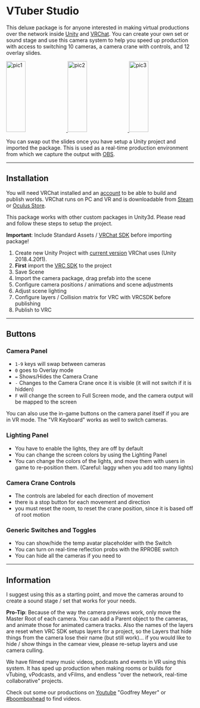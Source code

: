 # VTuber Studio

This deluxe package is for anyone interested in making virtual productions over the network inside [Unity](https://unity.com) and [VRChat](https://vrchat.com). You can create your own set or sound stage and use this camera system to help you speed up production with access to switching 10 cameras, a camera crane with controls, and 12 overlay slides. 

<a href="https://i.imgur.com/9lAc6AE.png">
  <img alt="pic1" target="_blank" src="https://i.imgur.com/9lAc6AE.png" height="190" width="32%">
</a>
<a href="https://i.imgur.com/9upoEUU.png">
  <img alt="pic2" target="_blank" src="https://i.imgur.com/9upoEUU.png" height="190" width="32%">
</a>
<a href="https://i.imgur.com/UzVL9yD.png">
  <img alt="pic3" target="_blank" src="https://i.imgur.com/UzVL9yD.png" height="190" width="32%">
</a>

You can swap out the slides once you have setup a Unity project and imported the package. This is used as a real-time production environment from which we capture the output with [OBS](https://obsproject.com). 


---
 
## Installation


You will need VRChat installed and an [account](https://vrchat.com/home/register) to be able to build and publish worlds. VRChat runs on PC and VR and is downloadable from [Steam](https://store.steampowered.com/app/438100/VRChat/) or [Oculus Store](https://www.oculus.com/experiences/rift/997678176960598/?locale=en_US).

This package works with other custom packages in Unity3d. Please read and follow these steps to setup the project. 

**Important**: Include Standard Assets / [VRChat SDK](https://docs.vrchat.com/docs/setting-up-the-sdk) before importing package!

1. Create new Unity Project with [current version](https://docs.vrchat.com/docs/current-unity-version) VRChat uses (Unity 2018.4.20f1).
2. **First** import the [VRC SDK](https://docs.vrchat.com/docs/setting-up-the-sdk) to the project
3. Save Scene
4. Import the camera package, drag prefab into the scene
5. Configure camera positions / animations and scene adjustments
6. Adjust scene lighting
7. Configure layers / Collision matrix for VRC with VRCSDK before publishing
8. Publish to VRC

---

## Buttons

### Camera Panel 

- `1-9` keys will swap between cameras 
- `0` goes to Overlay mode 
- `=` Shows/Hides the Camera Crane 
- `-` Changes to the Camera Crane once it is visible (it will not switch if it is hidden) 
- `F` will change the screen to Full Screen mode, and the camera output will be mapped to the screen

You can also use the in-game buttons on the camera panel itself if you are in VR mode. The "VR Keyboard" works as well to switch cameras.

### Lighting Panel 

- You have to enable the lights, they are off by default 
- You can change the screen colors by using the Lighting Panel 
- You can change the colors of the lights, and move them with users in game to re-position them. (Careful: laggy when you add too many lights)

### Camera Crane Controls

- The controls are labeled for each direction of movement 
- there is a stop button for each movement and direction 
- you must reset the room, to reset the crane position, since it is based off of root motion

### Generic Switches and Toggles 

- You can show/hide the temp avatar placeholder with the Switch 
- You can turn on real-time reflection probs with the RPROBE switch 
- You can hide all the cameras if you need to


---

## Information

I suggest using this as a starting point, and move the cameras around to create a sound stage / set that works for your needs.

**Pro-Tip**: Because of the way the camera previews work, only move the Master Root of each camera. You can add a Parent object to the cameras, and animate those for animated camera tracks. Also the names of the layers are reset when VRC SDK setups layers for a project, so the Layers that hide things from the camera lose their name (but still work)... if you would like to hide / show things in the camear view, please re-setup layers and use camera culling.

We have filmed many music videos, podcasts and events in VR using this system. It has sped up production when making rooms or builds for vTubing, vPodcasts, and vFilms, and endless "over the network, real-time collaborative" projects.

Check out some our productions on [Youtube](https://www.youtube.com/results?search_query=godfrey+meyer&page=&utm_source=opensearch) "Godfrey Meyer" or [#boomboxhead](https://www.youtube.com/results?search_query=%23boomboxhead) to find videos.
